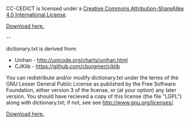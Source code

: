 CC-CEDICT is licensed under a [Creative Commons Attribution-ShareAlike 4.0 International License](https://creativecommons.org/licenses/by-sa/4.0/).

[Download here.](https://www.mdbg.net/chinese/dictionary?page=cc-cedict)

--

dictionary.txt is derived from:

- Unihan - http://unicode.org/charts/unihan.html
- CJKlib - https://github.com/cburgmer/cjklib

You can redistribute and/or modify dictionary.txt under the terms of the GNU
Lesser General Public License as published by the Free Software Foundation,
either version 3 of the license, or (at your option) any later version. You
should have recieved a copy of this license (the file "LGPL") along with
dictionary.txt; if not, see see <http://www.gnu.org/licenses/>.

[Download here.](https://github.com/skishore/makemeahanzi)
